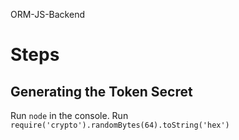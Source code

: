 ORM-JS-Backend


# Steps

## Generating the Token Secret
Run `node` in the console.
Run `require('crypto').randomBytes(64).toString('hex')`